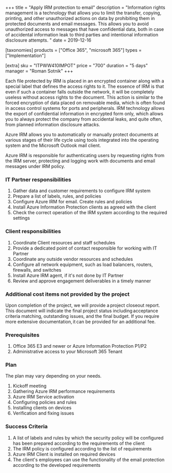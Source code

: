 +++
title = "Apply IRM protection to email"
description = "Information rights management is a technology that allows you to limit the transfer, copying, printing, and other unauthorized actions on data by prohibiting them in protected documents and email messages. This allows you to avoid unauthorized access to messages that have confidential data, both in case of accidental information leak to third parties and intentional information disclosure attempts. "
date = 2019-12-16

[taxonomies]
products = ["Office 365", "microsoft 365"]
types = ["Implementation"]

[extra]
sku = "ITPWW410IMPOT"
price = "700"
duration = "5 days"
manager = "Roman Sotnik"
+++

Each file protected by IRM is placed in an encrypted container
along with a special label that defines the access rights to it. The
essence of IRM is that even if such a container falls outside
the network, it will be completely useless without access rights to the
document. This action is similar to the forced encryption of data placed
on removable media, which is often found in access control systems for
ports and peripherals. IRM technology allows the export of
confidential information in encrypted form only, which allows you to
always protect the company from accidental leaks, and quite often, from
planned information disclosure attacks.

Azure IRM allows you to automatically or manually protect
documents at various stages of their life cycle using tools integrated
into the operating system and the Microsoft Outlook mail client.

Azure IRM is responsible for authenticating users by requesting
rights from the IRM server, protecting and logging work with
documents and email messages under IRM policy.

### IT Partner responsibilities

1.  Gather data and customer requirements to configure IRM
    system
2.  Prepare a list of labels, rules, and policies
3.  Configure Azure IRM for email. Create rules and policies
4.  Install Azure Information Protection clients as agreed with the
    client
5.  Check the correct operation of the IRM system according to
    the required settings

### Client responsibilities

1.  Coordinate Client resources and staff schedules
2.  Provide a dedicated point of contact responsible for working with IT
    Partner
3.  Coordinate any outside vendor resources and schedules
4.  Configure all network equipment, such as load balancers, routers,
    firewalls, and switches
5.  Install Azure IRM agent, if it's not done by IT Partner
6.  Review and approve engagement deliverables in a timely manner

### Additional cost items not provided by the project

Upon completion of the project, we will provide a project closeout
report. This document will indicate the final project status
including acceptance criteria matching, outstanding issues, and the
final budget. If you require more extensive documentation, it can be
provided for an additional fee. 

### Prerequisites

1.  Office 365 E3 and newer or Azure Information Protection P1/P2
2.  Administrative access to your Microsoft 365 Tenant

### Plan

The plan may vary depending on your needs.

1.  Kickoff meeting
2.  Gathering Azure IRM performance requirements
3.  Azure IRM Service activation
4.  Configuring policies and rules
5.  Installing clients on devices
6.  Verification and fixing issues

### Success Criteria

1.  A list of labels and rules by which the security policy will be
    configured has been prepared according to the requirements of the
    client
2.  The IRM policy is configured according to the list of
    requirements
3.  Azure IRM Client is installed on required devices
4.  The client's employees can use the functionality of the email
    protection according to the developed requirements
